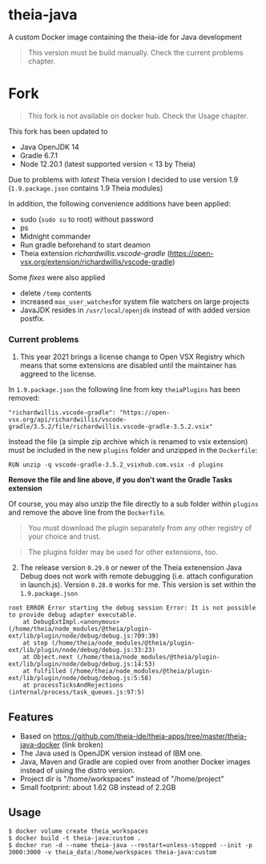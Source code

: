 # theia-java
A custom Docker image containing the theia-ide for Java development

> This version must be build manually. Check the current problems chapter.

# Fork
> This fork is not available on docker hub. Check the Usage chapter.

This fork has been updated to
* Java OpenJDK 14
* Gradle 6.7.1
* Node 12.20.1 (latest supported version < 13 by Theia)

Due to problems with _latest_ Theia version I decided to use version 1.9 (`1.9.package.json` contains 1.9 Theia modules)

In addition, the following convenience additions have been applied:
* sudo (`sudo su` to root) without password
* ps
* Midnight commander
* Run gradle beforehand to start deamon
* Theia extension _richardwillis.vscode-gradle_ (https://open-vsx.org/extension/richardwillis/vscode-gradle)
  
Some _fixes_ were also applied
* delete `/temp` contents
* increased `max_user_watches`for system file watchers on large projects
* JavaJDK resides in `/usr/local/openjdk` instead of with added version postfix.

### Current problems

1. This year 2021 brings a license change to Open VSX Registry which means that some extensions are disabled until the maintainer has aggreed to the license.

In `1.9.package.json` the following line from key `theiaPlugins` has been removed:

`"richardwillis.vscode-gradle": "https://open-vsx.org/api/richardwillis/vscode-gradle/3.5.2/file/richardwillis.vscode-gradle-3.5.2.vsix"`

Instead the file (a simple zip archive which is renamed to vsix extension) must be included in the new `plugins` folder and unzipped in the `Dockerfile`:

`RUN unzip -q vscode-gradle-3.5.2_vsixhub.com.vsix -d plugins`

**Remove the file and line above, if you don't want the Gradle Tasks extension**

Of course, you may also unzip the file directly to a sub folder within `plugins` and remove the above line from the `Dockerfile`.

> You must download the plugin separately from any other registry of your choice and trust.

> The plugins folder may be used for other extensions, too.

2. The release version `0.29.0` or newer of the Theia extenension Java Debug does not work with remote debugging (i.e. attach configuration in launch.js). Version `0.28.0` works for me. This version is set within the `1.9.package.json` 

```
root ERROR Error starting the debug session Error: It is not possible to provide debug adapter executable.        
    at DebugExtImpl.<anonymous> (/home/theia/node_modules/@theia/plugin-ext/lib/plugin/node/debug/debug.js:709:39)
    at step (/home/theia/node_modules/@theia/plugin-ext/lib/plugin/node/debug/debug.js:33:23)
    at Object.next (/home/theia/node_modules/@theia/plugin-ext/lib/plugin/node/debug/debug.js:14:53)
    at fulfilled (/home/theia/node_modules/@theia/plugin-ext/lib/plugin/node/debug/debug.js:5:58)
    at processTicksAndRejections (internal/process/task_queues.js:97:5)
```



## Features
* Based on https://github.com/theia-ide/theia-apps/tree/master/theia-java-docker (link broken)
* The Java used is OpenJDK version instead of IBM one.
* Java, Maven and Gradle are copied over from another Docker images instead of using the distro version.
* Project dir is "/home/workspaces" instead of "/home/project"
* Small footprint: about 1.62 GB instead of 2.2GB

## Usage
```
$ docker volume create theia_workspaces
$ docker build -t theia-java:custom .
$ docker run -d --name theia-java --restart=unless-stopped --init -p 3000:3000 -v theia_data:/home/workspaces theia-java:custom
```
